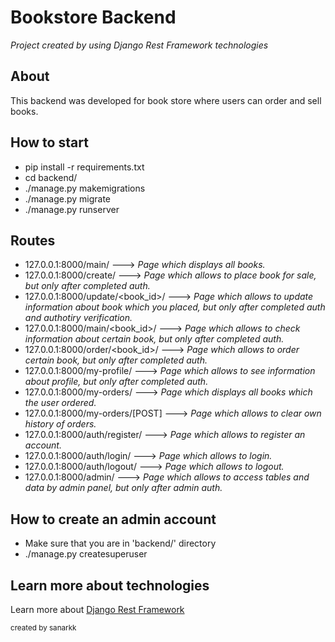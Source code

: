 # Bookstore Backend
*Project created by using Django Rest Framework technologies*

## About

This backend was developed for book store where users can order and sell books.

## How to start

- pip install -r requirements.txt
- cd backend/
- ./manage.py makemigrations
- ./manage.py migrate
- ./manage.py runserver

## Routes

- 127.0.0.1:8000/main/ ---> *Page which displays all books.*
- 127.0.0.1:8000/create/ ---> *Page which allows to place book for sale, but only after completed auth.*
- 127.0.0.1:8000/update/<book_id>/ ---> *Page which allows to update information about book which you placed, but only after completed auth and authotiry verification.*
- 127.0.0.1:8000/main/<book_id>/ ---> *Page which allows to check information about certain book, but only after completed auth.*
- 127.0.0.1:8000/order/<book_id>/ ---> *Page which allows to order certain book, but only after completed auth.*
- 127.0.0.1:8000/my-profile/ ---> *Page which allows to see information about profile, but only after completed auth.*
- 127.0.0.1:8000/my-orders/ ---> *Page which displays all books which the user ordered.*
- 127.0.0.1:8000/my-orders/[POST] ---> *Page which allows to clear own history of orders.*
- 127.0.0.1:8000/auth/register/ ---> *Page which allows to register an account.*
- 127.0.0.1:8000/auth/login/ ---> *Page which allows to login.*
- 127.0.0.1:8000/auth/logout/ ---> *Page which allows to logout.*
- 127.0.0.1:8000/admin/ ---> *Page which allows to access tables and data by admin panel, but only after admin auth.*

## How to create an admin account

- Make sure that you are in 'backend/' directory
- ./manage.py createsuperuser

## Learn more about technologies

Learn more about [Django Rest Framework](https://www.django-rest-framework.org/)

<sup>created by sanarkk</sup>

